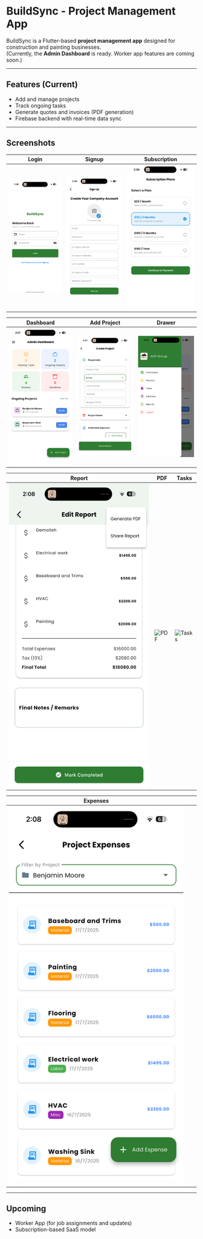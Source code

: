 # BuildSync - Project Management App

BuildSync is a Flutter-based **project management app** designed for construction and painting businesses.  
(Currently, the **Admin Dashboard** is ready. Worker app features are coming soon.)

---

## Features (Current)
- Add and manage projects
- Track ongoing tasks
- Generate quotes and invoices (PDF generation)
- Firebase backend with real-time data sync

---

## Screenshots

| Login | Signup | Subscription |
|-------|--------|--------------|
| ![Login](docs/screenshots/login.png) | ![Signup](docs/screenshots/signup.png) | ![Subscription](docs/screenshots/subscription.png) |

| Dashboard | Add Project | Drawer |
|-----------|-------------|--------|
| ![Dashboard](docs/screenshots/dashboard.png) | ![Add Project](docs/screenshots/add_project.png) | ![Drawer](docs/screenshots/drawer.png) |

| Report | PDF | Tasks |
|--------|-----|-------|
| ![Report](docs/screenshots/report.png) | ![PDF](docs/screenshots/pdf.png) | ![Tasks](docs/screenshots/taks.png) |

| Expenses |  |  |
|----------|----|----|
| ![Expenses](docs/screenshots/expenses.png) | | |

---

## Upcoming
- Worker App (for job assignments and updates)
- Subscription-based SaaS model